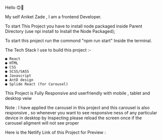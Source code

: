 Hello 😊👋

My self Aniket Zade , I am a frontend Developer.


To start This Project you have to install node packaged inside Parent Directory (use npi install to Install the Node Packaged);

To start this project run the commond "npm run start" Inside the terminal.

The Tech Stack I use to build this project :-

    ● React
    ● HTML
    ● CSS
    ● SCSS/SASS
    ● Javascript
    ● AntD design
    ● Splide React (for Carousel)


This Project is Fully Responsive and userfriendly with mobile , tablet and desktop veiw

Note : I have applied the carousel in this project and this carousel is also responsive , so whenever you want to see responsive ness of any particular device in desktop by Inspecting please reload the screen once if the carousel aligment will not see proper


Here is the Netlify Link of this Project for Preview : 



